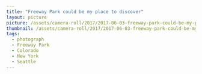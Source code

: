 ```yaml
---
title: "Freeway Park could be my place to discover"
layout: picture
picture: /assets/camera-roll/2017/2017-06-03-freeway-park-could-be-my-place-to-discover/20170603_022909080_iOS.jpg
thumbnail: /assets/camera-roll/2017/2017-06-03-freeway-park-could-be-my-place-to-discover/20170603_022909080_iOS-thumbnail.jpg
tags:
  - photograph
  - Freeway Park
  - Colorado
  - New York
  - Seattle
---
```

